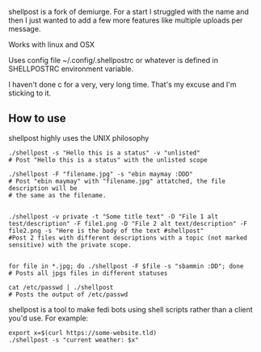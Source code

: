 
shellpost is a fork of demiurge. For a start I struggled with the name and then I just wanted to add a few more features like multiple uploads per message.

Works with linux and OSX 

Uses config file ~/.config/.shellpostrc or whatever is defined in SHELLPOSTRC environment variable. 

I haven't done c for a very, very long time. That's my excuse and I'm sticking to it. 

## How to use

shellpost highly uses the UNIX philosophy

``` shell
./shellpost -s "Hello this is a status" -v "unlisted" 
# Post "Hello this is a status" with the unlisted scope

./shellpost -F "filename.jpg" -s "ebin maymay :DDD" 
# Post "ebin maymay" with "filename.jpg" attatched, the file description will be
# the same as the filename.


./shellpost -v private -t "Some title text" -D "File 1 alt test/description" -F file1.png -D "File 2 alt text/description" -F file2.png -s "Here is the body of the text #shellpost" 
#Post 2 files with different descriptions with a topic (not marked sensitive) with the private scope.


for file in *.jpg; do ./shellpost -F $file -s "sbammin :DD"; done 
# Posts all jpgs files in different statuses

cat /etc/passwd | ./shellpost 
# Posts the output of /etc/passwd
```

shellpost is a tool to make fedi bots using shell scripts rather than a
client you\'d use. For example:

``` shell
export x=$(curl https://some-website.tld)
./shellpost -s "current weather: $x"
```

